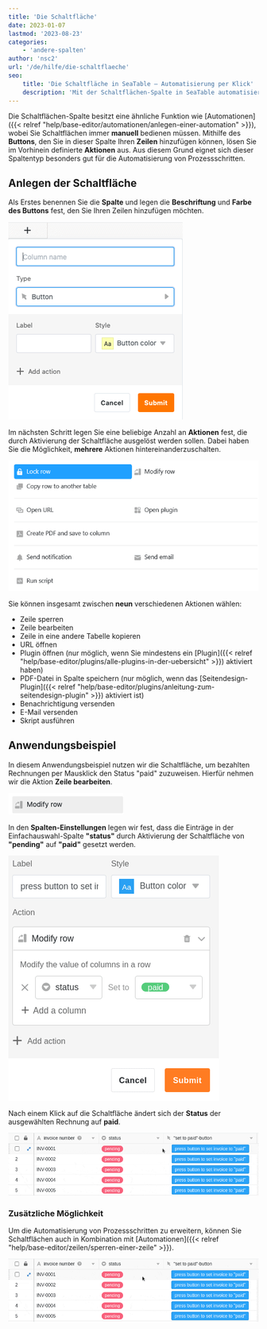 ```yaml
---
title: 'Die Schaltfläche'
date: 2023-01-07
lastmod: '2023-08-23'
categories:
    - 'andere-spalten'
author: 'nsc2'
url: '/de/hilfe/die-schaltflaeche'
seo:
    title: 'Die Schaltfläche in SeaTable – Automatisierung per Klick'
    description: 'Mit der Schaltflächen-Spalte in SeaTable automatisieren Sie Aktionen: Status ändern, Skript starten, PDF erzeugen oder Mail versenden.'
---
```


Die Schaltflächen-Spalte besitzt eine ähnliche Funktion wie [Automationen]({{< relref "help/base-editor/automationen/anlegen-einer-automation" >}}), wobei Sie Schaltflächen immer **manuell** bedienen müssen. Mithilfe des **Buttons**, den Sie in dieser Spalte Ihren **Zeilen** hinzufügen können, lösen Sie im Vorhinein definierte **Aktionen** aus. Aus diesem Grund eignet sich dieser Spaltentyp besonders gut für die Automatisierung von Prozessschritten.

## Anlegen der Schaltfläche

Als Erstes benennen Sie die **Spalte** und legen die **Beschriftung** und **Farbe des Buttons** fest, den Sie Ihren Zeilen hinzufügen möchten.

![Anlegen einer Schaltfläche](images/create-button-column.png)

Im nächsten Schritt legen Sie eine beliebige Anzahl an **Aktionen** fest, die durch Aktivierung der Schaltfläche ausgelöst werden sollen. Dabei haben Sie die Möglichkeit, **mehrere** Aktionen hintereinanderzuschalten.

![Panel mit neun Schaltflächen-Aktionen](images/New-button-action-modal.png)

Sie können insgesamt zwischen **neun** verschiedenen Aktionen wählen:

- Zeile sperren
- Zeile bearbeiten
- Zeile in eine andere Tabelle kopieren
- URL öffnen
- Plugin öffnen (nur möglich, wenn Sie mindestens ein [Plugin]({{< relref "help/base-editor/plugins/alle-plugins-in-der-uebersicht" >}}) aktiviert haben)
- PDF-Datei in Spalte speichern (nur möglich, wenn das [Seitendesign-Plugin]({{< relref "help/base-editor/plugins/anleitung-zum-seitendesign-plugin" >}}) aktiviert ist)
- Benachrichtigung versenden
- E-Mail versenden
- Skript ausführen

## Anwendungsbeispiel

In diesem Anwendungsbeispiel nutzen wir die Schaltfläche, um bezahlten Rechnungen per Mausklick den Status "paid" zuzuweisen. Hierfür nehmen wir die Aktion **Zeile bearbeiten**.

![Auswahl der Aktion, die durch Aktivierung der Schaltfläche ausgelöst wird](images/modify-row.png)

In den **Spalten-Einstellungen** legen wir fest, dass die Einträge in der Einfachauswahl-Spalte **"status"** durch Aktivierung der Schaltfläche von **"pending"** auf **"paid"** gesetzt werden.

![Definition der Schaltfläche im Anwendungs-Beispiel](images/settings-of-the-button-column-in-the-example.png)

Nach einem Klick auf die Schaltfläche ändert sich der **Status** der ausgewählten Rechnung auf **paid**.

![Ausgelöste Aktion im Anwendungsbeispiel der Schaltfläche](images/example-button-column.gif)

### Zusätzliche Möglichkeit

Um die Automatisierung von Prozessschritten zu erweitern, können Sie Schaltflächen auch in Kombination mit [Automationen]({{< relref "help/base-editor/zeilen/sperren-einer-zeile" >}}).

![Anwendungs-Beispiel für die Nutzung der Schaltfläche in Kombination mit Automationen](images/use-the-button-cplumn-with-automations.gif)

